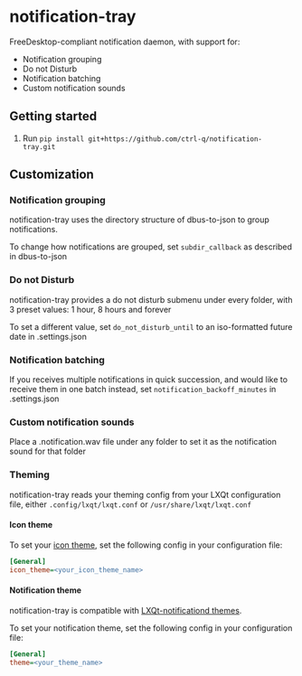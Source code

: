 # notification-tray

FreeDesktop-compliant notification daemon, with support for:
- Notification grouping
- Do not Disturb
- Notification batching
- Custom notification sounds

## Getting started

1. Run `pip install git+https://github.com/ctrl-q/notification-tray.git`

## Customization

### Notification grouping

notification-tray uses the directory structure of dbus-to-json to group notifications.

To change how notifications are grouped, set `subdir_callback` as described in dbus-to-json

### Do not Disturb

notification-tray provides a do not disturb submenu under every folder, with 3 preset values: 1 hour, 8 hours and forever

To set a different value, set `do_not_disturb_until` to an iso-formatted future date in .settings.json

### Notification batching

If you receives multiple notifications in quick succession, and would like to receive them in one batch instead, set `notification_backoff_minutes` in .settings.json

### Custom notification sounds

Place a .notification.wav file under any folder to set it as the notification sound for that folder

### Theming

notification-tray reads your theming config from your LXQt configuration file, either `.config/lxqt/lxqt.conf` or `/usr/share/lxqt/lxqt.conf`

#### Icon theme

To set your [icon theme](https://specifications.freedesktop.org/icon-theme-spec), set the following config in your configuration file:

```ini
[General]
icon_theme=<your_icon_theme_name>
```

#### Notification theme

notification-tray is compatible with [LXQt-notificationd themes](https://github.com/lxqt/lxqt/wiki/Creating-LXQt-Themes#the-lxqt-notification-daemon-pathlxqt-notificationd).

To set your notification theme, set the following config in your configuration file:

```ini
[General]
theme=<your_theme_name>
```
